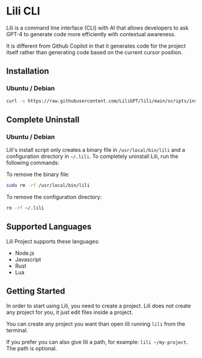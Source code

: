 # Lili CLI

Lili is a command line interface (CLI) with AI that allows developers to ask GPT-4
to generate code more efficiently with contextual awareness.

It is different from Github Copilot in that it generates code for the project itself
rather than generating code based on the current cursor position.

## Installation

### Ubuntu / Debian

```bash
curl -s https://raw.githubusercontent.com/LiliGPT/lili/main/scripts/install.sh | bash
```

## Complete Uninstall

### Ubuntu / Debian

Lili's install script only creates a binary file in `/usr/local/bin/lili` and a
configuration directory in `~/.lili`. To completely uninstall Lili, run the
following commands:

To remove the binary file:

```bash
sudo rm -rf /usr/local/bin/lili
```

To remove the configuration directory:

```bash
rm -rf ~/.lili
```

## Supported Languages

Lili Project supports these languages:

- Node.js
- Javascript
- Rust
- Lua

## Getting Started

In order to start using Lili, you need to create a project. Lili does not create
any project for you, it just edit files inside a project.

You can create any project you want than open lili running `lili` from the terminal.

If you prefer you can also give lili a path, for example: `lili ~/my-project`.
The path is optional.
